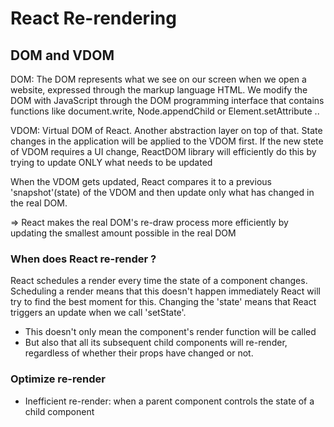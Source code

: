 # React Re-rendering

## DOM and VDOM
DOM: The DOM represents what we see on our screen when we open a website, expressed through the markup language HTML. We modify the DOM with JavaScript through the DOM programming interface that contains functions like document.write, Node.appendChild or Element.setAttribute ..

VDOM: Virtual DOM of React. Another abstraction layer on top of that. State changes in the application will be applied to the VDOM first. If the new stete of VDOM requires a UI change, ReactDOM library will efficiently do this by trying to update ONLY what needs to be updated

When the VDOM gets updated, React compares it to a previous 'snapshot'(state) of the VDOM and then update only what has changed in the real DOM.

=> React makes the real DOM's re-draw process more efficiently by updating the smallest amount possible in the real DOM

### When does React re-render ?

React schedules a render every time the state of a component changes. Scheduling a render means that this doesn't happen immediately React will try to find the best moment for this. Changing the 'state' means that React triggers an update when we call 'setState'.
* This doesn't only mean the component's render function will be called
* But also that all its subsequent child components will re-render, regardless of whether their props have changed or not.

### Optimize re-render
* Inefficient re-render: when a parent component controls the state of a child component
